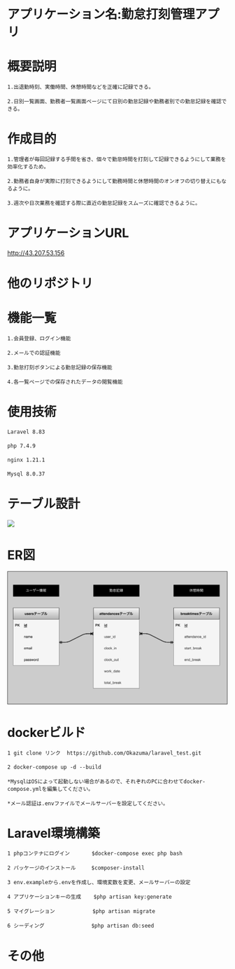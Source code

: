 アプリケーション名:勤怠打刻管理アプリ
=====

概要説明
=====
    1.出退勤時刻、実働時間、休憩時間などを正確に記録できる。

    2.日別一覧画面、勤務者一覧画面ページにて日別の勤怠記録や勤務者別での勤怠記録を確認できる。



作成目的
=====
    1.管理者が毎回記録する手間を省き、個々で勤怠時間を打刻して記録できるようにして業務を効率化するため。

    2.勤務者自身が実際に打刻できるようにして勤務時間と休憩時間のオンオフの切り替えにもなるように。

    3.週次や日次業務を確認する際に直近の勤怠記録をスムーズに確認できるように。


アプリケーションURL
=====

http://43.207.53.156


他のリポジトリ
=====



機能一覧
=====
    1.会員登録、ログイン機能

    2.メールでの認証機能

    3.勤怠打刻ボタンによる勤怠記録の保存機能

    4.各一覧ページでの保存されたデータの閲覧機能



使用技術
=====
    Laravel 8.83

    php 7.4.9

    nginx 1.21.1

    Mysql 8.0.37



テーブル設計
=====

<img width="500" src="https://github.com/Okazuma/laravel-mocktest/assets/160417297/64bafd4e-b82e-4441-9ecb-9559160963a2">

ER図
=====

![alt text](mocktest-ER.png)



dockerビルド
=====
    1 git clone リンク  https://github.com/Okazuma/laravel_test.git

    2 docker-compose up -d --build

    *MysqlはOSによって起動しない場合があるので、それぞれのPCに合わせてdocker-compose.ymlを編集してください。

    *メール認証は.envファイルでメールサーバーを設定してください。



Laravel環境構築
=====
    1 phpコンテナにログイン       $docker-compose exec php bash

    2 パッケージのインストール     $composer-install

    3 env.exampleから.envを作成し、環境変数を変更、メールサーバーの設定

    4 アプリケーションキーの生成    $php artisan key:generate

    5 マイグレーション            $php artisan migrate

    6 シーディング               $php artisan db:seed


その他
=====